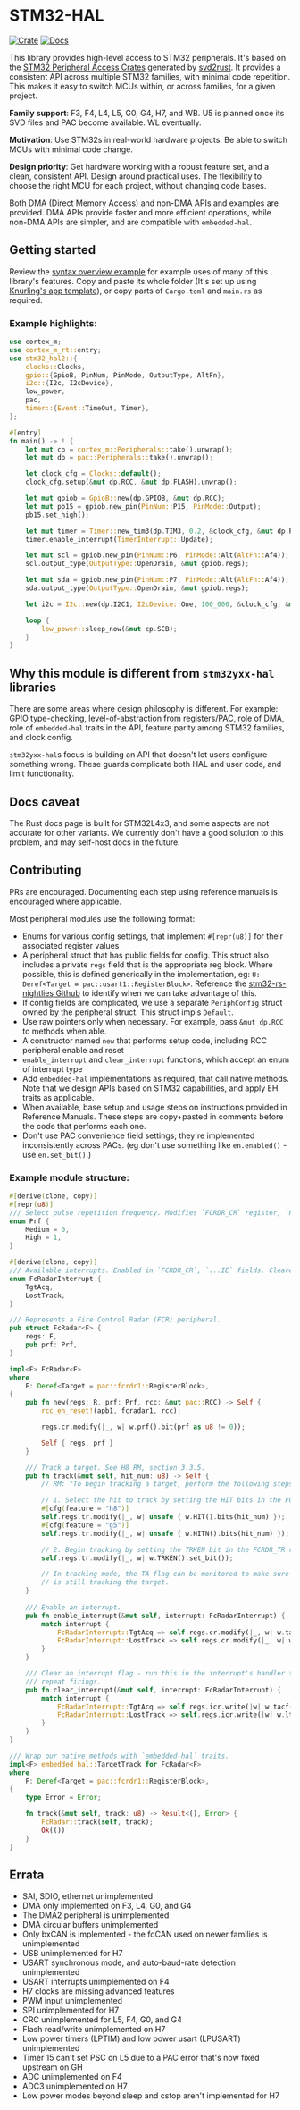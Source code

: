 # STM32-HAL

[![Crate](https://img.shields.io/crates/v/stm32-hal2.svg)](https://crates.io/crates/stm32-hal2)
[![Docs](https://docs.rs/stm32-hal2/badge.svg)](https://docs.rs/stm32-hal2)


This library provides high-level access to STM32 peripherals. It's based on the 
[STM32 Peripheral Access Crates](https://github.com/stm32-rs/stm32-rs) generated by 
[svd2rust](https://github.com/rust-embedded/svd2rust). It provides a consistent API across 
multiple STM32 families, with minimal code repetition. This makes it easy to switch MCUs 
within, or across families, for a given project.

**Family support**: F3, F4, L4, L5, G0, G4, H7, and WB. U5 is planned once its SVD files and PAC
become available. WL eventually.

**Motivation**: Use STM32s in real-world hardware projects. Be able to switch MCUs with
minimal code change. 

**Design priority**: Get hardware working with a robust feature set, and a clean,
consistent API. Design around practical uses. The flexibility to choose the right MCU for each 
project, without changing code bases.

Both DMA (Direct Memory Access) and non-DMA APIs and examples are provided. DMA APIs provide faster and more efficient
operations, while non-DMA APIs are simpler, and are compatible with `embedded-hal`.

## Getting started
Review the [syntax overview example](https://github.com/David-OConnor/stm32-hal/tree/main/examples/syntax_overview)
for example uses of many of this library's features. Copy and paste its whole folder (It's set up
using [Knurling's app template](https://github.com/knurling-rs/app-template)), or copy parts of `Cargo.toml` 
and `main.rs` as required.

### Example highlights:
```rust
use cortex_m;
use cortex_m_rt::entry;
use stm32_hal2::{
    clocks::Clocks,
    gpio::{GpioB, PinNum, PinMode, OutputType, AltFn},
    i2c::{I2c, I2cDevice},
    low_power,
    pac,
    timer::{Event::TimeOut, Timer},
};

#[entry]
fn main() -> ! {
    let mut cp = cortex_m::Peripherals::take().unwrap();
    let mut dp = pac::Peripherals::take().unwrap();

    let clock_cfg = Clocks::default();
    clock_cfg.setup(&mut dp.RCC, &mut dp.FLASH).unwrap();

    let mut gpiob = GpioB::new(dp.GPIOB, &mut dp.RCC);
    let mut pb15 = gpiob.new_pin(PinNum::P15, PinMode::Output);
    pb15.set_high();

    let mut timer = Timer::new_tim3(dp.TIM3, 0.2, &clock_cfg, &mut dp.RCC);
    timer.enable_interrupt(TimerInterrupt::Update);

    let mut scl = gpiob.new_pin(PinNum::P6, PinMode::Alt(AltFn::Af4));
    scl.output_type(OutputType::OpenDrain, &mut gpiob.regs);

    let mut sda = gpiob.new_pin(PinNum::P7, PinMode::Alt(AltFn::Af4));
    sda.output_type(OutputType::OpenDrain, &mut gpiob.regs);

    let i2c = I2c::new(dp.I2C1, I2cDevice::One, 100_000, &clock_cfg, &mut dp.RCC);

    loop {
        low_power::sleep_now(&mut cp.SCB);
    }
}
```

## Why this module is different from `stm32yxx-hal` libraries
There are some areas where design philosophy is different. For example: GPIO 
type-checking, level-of-abstraction from registers/PAC, role of DMA, role of `embedded-hal` traits in the API, 
feature parity among STM32 families, and clock config.

`stm32yxx-hal`s focus is building an API that doesn't let users configure something wrong. 
These guards complicate both HAL and user code, and limit functionality.
    
## Docs caveat
The Rust docs page is built for STM32L4x3, and some aspects are not accurate for other
variants. We currently don't have a good solution to this problem, and may
self-host docs in the future.

## Contributing

PRs are encouraged. Documenting each step using reference manuals is encouraged where applicable.

Most peripheral modules use the following format:

- Enums for various config settings, that implement `#[repr(u8)]` for their associated register values
- A peripheral struct that has public fields for config. This struct also includes
a private `regs` field that is the appropriate reg block. Where possible, this is defined generically
in the implementation, eg:
`U: Deref<Target = pac::usart1::RegisterBlock>`. Reference the [stm32-rs-nightlies Github](https://github.com/stm32-rs/stm32-rs-nightlies)
to identify when we can take advantage of this.
- If config fields are complicated, we use a separate `PeriphConfig` struct owned by the peripheral struct.
This struct impls `Default`.
- Use raw pointers only when necessary. For example, pass `&mut dp.RCC` to methods when able.
- A constructor named `new` that performs setup code, including RCC peripheral enable and reset
- `enable_interrupt` and `clear_interrupt` functions, which accept an enum of interrupt type
- Add `embedded-hal` implementations as required, that call native methods. Note that
we design APIs based on STM32 capabilities, and apply EH traits as applicable.
- When available, base setup and usage steps on instructions provided in Reference Manuals.
These steps are copy+pasted in comments before the code that performs each one.
- Don't use PAC convenience field settings; they're implemented inconsistently across PACs.
(eg don't use something like `en.enabled()` - use `en.set_bit()`.)


### Example module structure:
```rust
#[derive(clone, copy)]
#[repr(u8)]
/// Select pulse repetition frequency. Modifies `FCRDR_CR` register, `PRF` field.
enum Prf {
    Medium = 0,
    High = 1,
}

#[derive(clone, copy)]
/// Available interrupts. Enabled in `FCRDR_CR`, `...IE` fields. Cleared in `FCRDR_ICR`.
enum FcRadarInterrupt {
    TgtAcq,
    LostTrack,
}

/// Represents a Fire Control Radar (FCR) peripheral.
pub struct FcRadar<F> {
    regs: F,
    pub prf: Prf,
}

impl<F> FcRadar<F>
where
    F: Deref<Target = pac::fcrdr1::RegisterBlock>,
{
    pub fn new(regs: R, prf: Prf, rcc: &mut pac::RCC) -> Self {
        rcc_en_reset!(apb1, fcradar1, rcc);

        regs.cr.modify(|_, w| w.prf().bit(prf as u8 != 0));        

        Self { regs, prf }
    }

    /// Track a target. See H8 RM, section 3.3.5.
    pub fn track(&mut self, hit_num: u8) -> Self {
        // RM: "To begin tracking a target, perform the following steps:"

        // 1. Select the hit to track by setting the HIT bits in the FCRDR_TR register. 
        #[cfg(feature = "h8")]
        self.regs.tr.modify(|_, w| unsafe { w.HIT().bits(hit_num) });
        #[cfg(feature = "g5")]
        self.regs.tr.modify(|_, w| unsafe { w.HITN().bits(hit_num) });

        // 2. Begin tracking by setting the TRKEN bit in the FCRDR_TR register.
        self.regs.tr.modify(|_, w| w.TRKEN().set_bit());

        // In tracking mode, the TA flag can be monitored to make sure that the radar
        // is still tracking the target.
    }
    
    /// Enable an interrupt.
    pub fn enable_interrupt(&mut self, interrupt: FcRadarInterrupt) {
        match interrupt {
            FcRadarInterrupt::TgtAcq => self.regs.cr.modify(|_, w| w.taie().set_bit()),
            FcRadarInterrupt::LostTrack => self.regs.cr.modify(|_, w| w.ltie().set_bit()),
        }   
    }

    /// Clear an interrupt flag - run this in the interrupt's handler to prevent
    /// repeat firings.
    pub fn clear_interrupt(&mut self, interrupt: FcRadarInterrupt) {
        match interrupt {
            FcRadarInterrupt::TgtAcq => self.regs.icr.write(|w| w.tacf().set_bit()),
            FcRadarInterrupt::LostTrack => self.regs.icr.write(|w| w.ltcf().set_bit()),
        }   
    }
}

/// Wrap our native methods with `embedded-hal` traits.
impl<F> embedded_hal::TargetTrack for FcRadar<F>
where
    F: Deref<Target = pac::fcrdr1::RegisterBlock>,
{
    type Error = Error;

    fn track(&mut self, track: u8) -> Result<(), Error> {
        FcRadar::track(self, track);
        Ok(())
    }
}
```

## Errata

- SAI, SDIO, ethernet unimplemented
- DMA only implemented on F3, L4, G0, and G4
- The DMA2 peripheral is unimplemented
- DMA circular buffers unimplemented
- Only bxCAN is implemented - the fdCAN used on newer families is unimplemented
- USB unimplemented for H7
- USART synchronous mode, and auto-baud-rate detection unimplemented
- USART interrupts unimplemented on F4
- H7 clocks are missing advanced features
- PWM input unimplemented
- SPI unimplemented for H7
- CRC unimplemented for L5, F4, G0, and G4
- Flash read/write unimplemented on H7
- Low power timers (LPTIM) and low power usart (LPUSART) unimplemented
- Timer 15 can't set PSC on L5 due to a PAC error that's now fixed upstream on GH
- ADC unimplemented on F4
- ADC3 unimplemented on H7
- Low power modes beyond sleep and cstop aren't implemented for H7